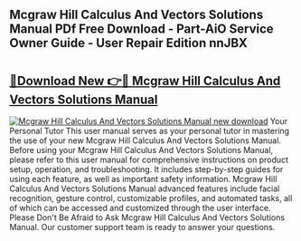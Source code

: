## Mcgraw Hill Calculus And Vectors Solutions Manual PDf Free Download - Part-AiO Service Owner Guide - User Repair Edition nnJBX

# <h2><a href="http://bc7643.oget.top/?id=Mcgraw+Hill+Calculus+And+Vectors+Solutions+Manual">🔗Download New 👉🔴 Mcgraw Hill Calculus And Vectors Solutions Manual</a></h2>

[![Mcgraw Hill Calculus And Vectors Solutions Manual new download](https://i.imgur.com/5g1atiW.png)](http://bc7643.oget.top/?id=Mcgraw+Hill+Calculus+And+Vectors+Solutions+Manual)
Your Personal Tutor This user manual serves as your personal tutor in mastering the use of your new Mcgraw Hill Calculus And Vectors Solutions Manual. Before using your Mcgraw Hill Calculus And Vectors Solutions Manual, please refer to this user manual for comprehensive instructions on product setup, operation, and troubleshooting. It includes step-by-step guides for using each feature, as well as important safety information. Mcgraw Hill Calculus And Vectors Solutions Manual advanced features include facial recognition, gesture control, customizable profiles, and automated tasks, all of which can be accessed and customized through the user interface. Please Don't Be Afraid to Ask Mcgraw Hill Calculus And Vectors Solutions Manual. Our customer support team is ready to answer your questions.
